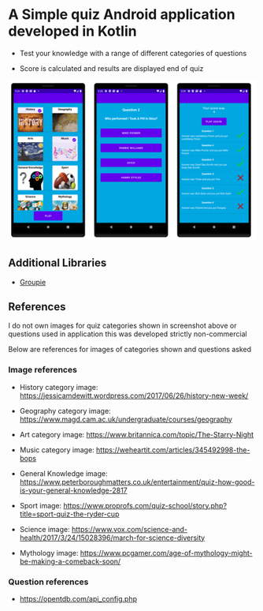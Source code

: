 
# A Simple quiz Android application developed in Kotlin

* Test your knowledge with a range of different categories of questions

* Score is calculated and results are displayed end of quiz

![](quiz_app.png)

## Additional Libraries

* [Groupie](https://github.com/lisawray/groupie)


## References

I do not own images for quiz categories shown in screenshot above or questions used in application this was developed strictly non-commercial

Below are references for images of categories shown and questions asked

### Image references 

* History category image: https://jessicamdewitt.wordpress.com/2017/06/26/history-new-week/

* Geography category image: https://www.magd.cam.ac.uk/undergraduate/courses/geography 

* Art category image: https://www.britannica.com/topic/The-Starry-Night

* Music category image: https://weheartit.com/articles/345492998-the-bops 

* General Knowledge image: https://www.peterboroughmatters.co.uk/entertainment/quiz-how-good-is-your-general-knowledge-2817 

* Sport image: https://www.proprofs.com/quiz-school/story.php?title=sport-quiz-the-ryder-cup

* Science image: https://www.vox.com/science-and-health/2017/3/24/15028396/march-for-science-diversity 

* Mythology image: https://www.pcgamer.com/age-of-mythology-might-be-making-a-comeback-soon/

### Question references 

* https://opentdb.com/api_config.php 

 

